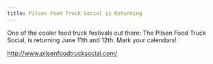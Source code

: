 ```yaml
---
title: Pilsen Food Truck Social is Returning
---
```


One of the cooler food truck festivals out there: The Pilsen Food Truck Social, is returning June 11th and 12th.  Mark your calendars! 

http://www.pilsenfoodtrucksocial.com/
